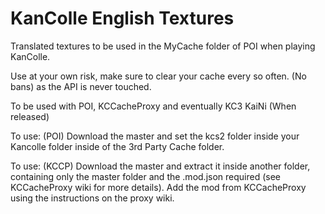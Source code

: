 # KanColle English Textures
Translated textures to be used in the MyCache folder of POI when playing KanColle.

Use at your own risk, make sure to clear your cache every so often.
(No bans) as the API is never touched. 

To be used with POI, KCCacheProxy and eventually KC3 KaiNi (When released)

To use: (POI)
Download the master and set the kcs2 folder inside your Kancolle folder inside of the 3rd Party Cache folder.

To use: (KCCP)
Download the master and extract it inside another folder, containing only the master folder and the .mod.json required (see KCCacheProxy wiki for more details). Add the mod from KCCacheProxy using the instructions on the proxy wiki.
